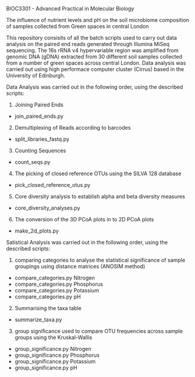 BIOC3301 - Advanced Practical in Molecular Biology

The influence of nutrient levels and pH on the soil microbiome composition of samples collected from Green spaces in central London

This repository consisits of all the batch scripts used to carry out data analysis on the paired end reads generated through Illumina MiSeq sequencing.
The 16s rRNA v4 hypervariable region was amplified from genomic DNA (gDNA) extracted from 30 different soil samples collected from a number of green spaces across central London.
Data analysis was carried out using high performace computer cluster (Cirrus) based in the University of Edinburgh. 

Data Analysis was carried out in the following order, using the described scripts:

1. Joining Paired Ends 
- join_paired_ends.py
2. Demultiplexing of Reads according to barcodes
- split_libraries_fastq.py
3. Counting Sequences 
- count_seqs.py
4. The picking of closed reference OTUs using the SILVA 128 database
- pick_closed_reference_otus.py
5. Core diversity analysis to establish alpha and beta diversity measures 
- core_diversity_analyses.py
6. The conversion of the 3D PCoA plots in to 2D PCoA plots 
- make_2d_plots.py

Satistical Analysis was carried out in the following order, using the described scripts:

1. comparing categories to analyse the statistical significance of sample groupings using distance matrices (ANOSIM method) 
- compare_categories.py Nitrogen
- compare_categories.py Phosphorus
- compare_categories.py Potassium
- compare_categories.py pH

2. Summarising the taxa table 
- summarize_taxa.py

3. group significance used to compare OTU frequencies across sample groups using the Kruskal-Wallis
- group_significance.py Nitrogen
- group_significance.py Phosphorus
- group_significance.py Potassium
- group_significance.py pH
